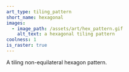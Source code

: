```yaml
---
art_type: tiling_pattern
short_name: hexagonal
images:
  - image_path: /assets/art/hex_pattern.gif
    alt_text: a hexagonal tiling pattern
coolness: 1
is_raster: true
---
```

A tiling non-equilateral hexagon pattern.